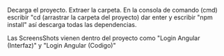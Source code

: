 Decarga el proyecto.
Extraer la carpeta.
En la consola de comando (cmd) escribir "cd (arrastrar la carpeta del proyecto)
dar enter y escribir "npm install"
así descarga todas las dependencias.

Las ScreensShots vienen dentro del proyecto como "Login Angular (Interfaz)" y "Login Angular (Codigo)"

